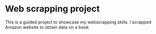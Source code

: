 # Web scrapping project
This is a guided project to showcase my webscrapping skills.
I scrapped Amazon website to obtain data on a book
